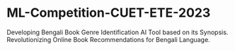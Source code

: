 # ML-Competition-CUET-ETE-2023
 Developing Bengali Book Genre Identification AI Tool based on its Synopsis. Revolutionizing Online Book Recommendations for Bengali Language.
